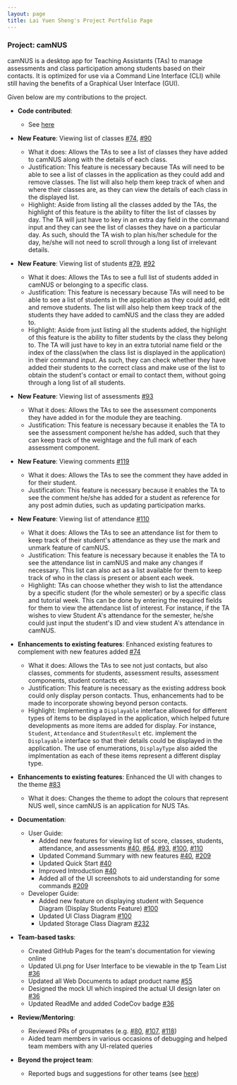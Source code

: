 ```yaml
---
layout: page
title: Lai Yuen Sheng's Project Portfolio Page
---
```


### Project: camNUS
camNUS is a desktop app for Teaching Assistants (TAs) to manage assessments and class participation among students based on their contacts. It is optimized for use via a Command Line Interface (CLI) while still having the benefits of a Graphical User Interface (GUI).

Given below are my contributions to the project.

* **Code contributed**:
  * See [here](https://nus-cs2103-ay2122s2.github.io/tp-dashboard/?search=seanlaiys&breakdown=true&sort=groupTitle&sortWithin=title&since=2022-02-18&timeframe=commit&mergegroup=&groupSelect=groupByRepos&checkedFileTypes=docs~functional-code~test-code~other)

* **New Feature**: Viewing list of classes [#74](https://github.com/AY2122S2-CS2103T-W13-2/tp/pull/74), [#90](https://github.com/AY2122S2-CS2103T-W13-2/tp/pull/90)
  * What it does: Allows the TAs to see a list of classes they have added to camNUS along with the details of each class.
  * Justification: This feature is necessary because TAs will need to be able to see a list of classes in the application as they could add and remove classes. The list will also help them keep track of when and where their classes are, as they can view the details of each class in the displayed list.
  * Highlight: Aside from listing all the classes added by the TAs, the highlight of this feature is the ability to filter the list of classes by day. The TA will just have to key in an extra day field in the command input and they can see the list of classes they have on a particular day. As such, should the TA wish to plan his/her schedule for the day, he/she will not need to scroll through a long list of irrelevant details.

* **New Feature**: Viewing list of students [#79](https://github.com/AY2122S2-CS2103T-W13-2/tp/pull/79), [#92](https://github.com/AY2122S2-CS2103T-W13-2/tp/pull/92) 
  * What it does: Allows the TAs to see a full list of students added in camNUS or belonging to a specific class.
  * Justification: This feature is necessary because TAs will need to be able to see a list of students in the application as they could add, edit and remove students. The list will also help them keep track of the students they have added to camNUS and the class they are added to.
  * Highlight: Aside from just listing all the students added, the highlight of this feature is the ability to filter students by the class they belong to. The TA will just have to key in an extra tutorial name field or the index of the class(when the class list is displayed in the application) in their command input. As such, they can check whether they have added their students to the correct class and make use of the list to obtain the student's contact or email to contact them, without going through a long list of all students.

* **New Feature**: Viewing list of assessments [#93](https://github.com/AY2122S2-CS2103T-W13-2/tp/pull/93)
  * What it does: Allows the TAs to see the assessment components they have added in for the module they are teaching.
  * Justification: This feature is necessary because it enables the TA to see the assessment component he/she has added, such that they can keep track of the weightage and the full mark of each assessment component.

* **New Feature**: Viewing comments [#119](https://github.com/AY2122S2-CS2103T-W13-2/tp/pull/119)
  * What it does: Allows the TAs to see the comment they have added in for their student.
  * Justification: This feature is necessary because it enables the TA to see the comment he/she has added for a student as reference for any post admin duties, such as updating participation marks.

* **New Feature**: Viewing list of attendance [#110](https://github.com/AY2122S2-CS2103T-W13-2/tp/pull/110)
  * What it does: Allows the TAs to see an attendance list for them to keep track of their student's attendance as they use the mark and unmark feature of camNUS.
  * Justification: This feature is necessary because it enables the TA to see the attendance list in camNUS and make any changes if necessary. This list can also act as a list available for them to keep track of who in the class is present or absent each week.
  * Highlight: TAs can choose whether they wish to list the attendance by a specific student (for the whole semester) or by a specific class and tutorial week. This can be done by entering the required fields for them to view the attendance list of interest. For instance, if the TA wishes to view Student A's attendance for the semester, he/she could just input the student's ID and view student A's attendance in camNUS.

* **Enhancements to existing features**: Enhanced existing features to complement with new features added [#74](https://github.com/AY2122S2-CS2103T-W13-2/tp/pull/74)
  * What it does: Allows the TAs to see not just contacts, but also classes, comments for students, assessment results, assessment components, student contacts etc.
  * Justification: This feature is necessary as the existing address book could only display person contacts. Thus, enhancements had to be made to incorporate showing beyond person contacts.
  * Highlight: Implementing a `Displayable` interface allowed for different types of items to be displayed in the application, which helped future developments as more items are added for display. For instance, `Student`, `Attendance` and `StudentResult` etc. implement the `Displayable` interface so that their details could be displayed in the application. The use of enumerations, `DisplayType` also aided the implmentation as each of these items represent a different display type.
* **Enhancements to existing features**: Enhanced the UI with changes to the theme [#83](https://github.com/AY2122S2-CS2103T-W13-2/tp/pull/83)
  * What it does: Changes the theme to adopt the colours that represent NUS well, since camNUS is an application for NUS TAs.

* **Documentation**:
    * User Guide:
      * Added new features for viewing list of score, classes, students, attendance, and assessments [#40](https://github.com/AY2122S2-CS2103T-W13-2/tp/pull/40), [#64](https://github.com/AY2122S2-CS2103T-W13-2/tp/pull/64), [#93](https://github.com/AY2122S2-CS2103T-W13-2/tp/pull/93), [#100](https://github.com/AY2122S2-CS2103T-W13-2/tp/pull/100), [#110](https://github.com/AY2122S2-CS2103T-W13-2/tp/pull/110)
      * Updated Command Summary with new features [#40](https://github.com/AY2122S2-CS2103T-W13-2/tp/pull/40), [#209](https://github.com/AY2122S2-CS2103T-W13-2/tp/pull/209)
      * Updated Quick Start [#40](https://github.com/AY2122S2-CS2103T-W13-2/tp/pull/40)
      * Improved Introduction [#40](https://github.com/AY2122S2-CS2103T-W13-2/tp/pull/40)
      * Added all of the UI screenshots to aid understanding for some commands [#209](https://github.com/AY2122S2-CS2103T-W13-2/tp/pull/209)
    * Developer Guide:
      * Added new feature on displaying student with Sequence Diagram (Display Students Feature) [#100](https://github.com/AY2122S2-CS2103T-W13-2/tp/pull/100)
      * Updated UI Class Diagram [#100](https://github.com/AY2122S2-CS2103T-W13-2/tp/pull/100)
      * Updated Storage Class Diagram [#232](https://github.com/AY2122S2-CS2103T-W13-2/tp/pull/232)

* **Team-based tasks**:
  * Created GitHub Pages for the team's documentation for viewing online
  * Updated Ui.png for User Interface to be viewable in the tp Team List [#36](https://github.com/AY2122S2-CS2103T-W13-2/tp/pull/36)
  * Updated all Web Documents to adapt product name [#55](https://github.com/AY2122S2-CS2103T-W13-2/tp/pull/55)
  * Designed the mock UI which inspired the actual UI design later on [#36](https://github.com/AY2122S2-CS2103T-W13-2/tp/pull/36)
  * Updated ReadMe and added CodeCov badge [#36](https://github.com/AY2122S2-CS2103T-W13-2/tp/pull/36)

* **Review/Mentoring**:
  * Reviewed PRs of groupmates (e.g. [#80](https://github.com/AY2122S2-CS2103T-W13-2/tp/pull/80), [#107](https://github.com/AY2122S2-CS2103T-W13-2/tp/pull/107), [#118](https://github.com/AY2122S2-CS2103T-W13-2/tp/pull/118))
  * Aided team members in various occasions of debugging and helped team members with any UI-related queries

* **Beyond the project team**:
  * Reported bugs and suggestions for other teams (see [here](https://github.com/seanlaiys/ped/issues))
